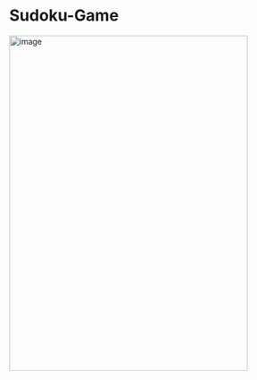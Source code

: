 # Sudoku-Game

<img width="427" height="600" alt="image" src="https://github.com/user-attachments/assets/1e36a18d-66c7-46d7-bda1-34e99b3b2525" />

